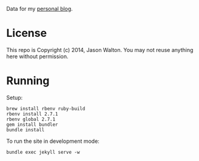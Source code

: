 Data for my [personal blog](http://www.thedreaming.org).

License
=======

This repo is Copyright (c) 2014, Jason Walton.  You may not reuse anything here without permission.

Running
=======

Setup:

    brew install rbenv ruby-build
    rbenv install 2.7.1
    rbenv global 2.7.1
    gem install bundler
    bundle install

To run the site in development mode:

    bundle exec jekyll serve -w

